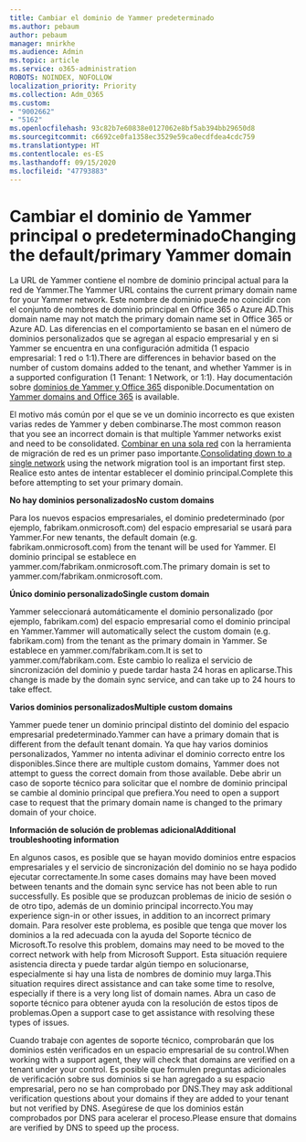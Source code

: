 ```yaml
---
title: Cambiar el dominio de Yammer predeterminado
ms.author: pebaum
author: pebaum
manager: mnirkhe
ms.audience: Admin
ms.topic: article
ms.service: o365-administration
ROBOTS: NOINDEX, NOFOLLOW
localization_priority: Priority
ms.collection: Adm_O365
ms.custom:
- "9002662"
- "5162"
ms.openlocfilehash: 93c82b7e60838e0127062e8bf5ab394bb29650d8
ms.sourcegitcommit: c6692ce0fa1358ec3529e59ca0ecdfdea4cdc759
ms.translationtype: HT
ms.contentlocale: es-ES
ms.lasthandoff: 09/15/2020
ms.locfileid: "47793883"
---
```

# <a name="changing-the-defaultprimary-yammer-domain"></a><span data-ttu-id="aff1e-102">Cambiar el dominio de Yammer principal o predeterminado</span><span class="sxs-lookup"><span data-stu-id="aff1e-102">Changing the default/primary Yammer domain</span></span>

<span data-ttu-id="aff1e-103">La URL de Yammer contiene el nombre de dominio principal actual para la red de Yammer.</span><span class="sxs-lookup"><span data-stu-id="aff1e-103">The Yammer URL contains the current primary domain name for your Yammer network.</span></span> <span data-ttu-id="aff1e-104">Este nombre de dominio puede no coincidir con el conjunto de nombres de dominio principal en Office 365 o Azure AD.</span><span class="sxs-lookup"><span data-stu-id="aff1e-104">This domain name may not match the primary domain name set in Office 365 or Azure AD.</span></span> <span data-ttu-id="aff1e-105">Las diferencias en el comportamiento se basan en el número de dominios personalizados que se agregan al espacio empresarial y en si Yammer se encuentra en una configuración admitida (1 espacio empresarial: 1 red o 1:1).</span><span class="sxs-lookup"><span data-stu-id="aff1e-105">There are differences in behavior based on the number of custom domains added to the tenant, and whether Yammer is in a supported configuration (1 Tenant: 1 Network, or 1:1).</span></span> <span data-ttu-id="aff1e-106">Hay documentación sobre [dominios de Yammer y Office 365](https://docs.microsoft.com/yammer/configure-your-yammer-network/manage-yammer-domains) disponible.</span><span class="sxs-lookup"><span data-stu-id="aff1e-106">Documentation on [Yammer domains and Office 365](https://docs.microsoft.com/yammer/configure-your-yammer-network/manage-yammer-domains) is available.</span></span>

<span data-ttu-id="aff1e-107">El motivo más común por el que se ve un dominio incorrecto es que existen varias redes de Yammer y deben combinarse.</span><span class="sxs-lookup"><span data-stu-id="aff1e-107">The most common reason that you see an incorrect domain is that multiple Yammer networks exist and need to be consolidated.</span></span> <span data-ttu-id="aff1e-108">[Combinar en una sola red](https://docs.microsoft.com/yammer/configure-your-yammer-network/consolidate-multiple-yammer-networks) con la herramienta de migración de red es un primer paso importante.</span><span class="sxs-lookup"><span data-stu-id="aff1e-108">[Consolidating down to a single network](https://docs.microsoft.com/yammer/configure-your-yammer-network/consolidate-multiple-yammer-networks) using the network migration tool is an important first step.</span></span> <span data-ttu-id="aff1e-109">Realice esto antes de intentar establecer el dominio principal.</span><span class="sxs-lookup"><span data-stu-id="aff1e-109">Complete this before attempting to set your primary domain.</span></span>

<span data-ttu-id="aff1e-110">**No hay dominios personalizados**</span><span class="sxs-lookup"><span data-stu-id="aff1e-110">**No custom domains**</span></span>

<span data-ttu-id="aff1e-111">Para los nuevos espacios empresariales, el dominio predeterminado (por ejemplo, fabrikam.onmicrosoft.com) del espacio empresarial se usará para Yammer.</span><span class="sxs-lookup"><span data-stu-id="aff1e-111">For new tenants, the default domain (e.g. fabrikam.onmicrosoft.com) from the tenant will be used for Yammer.</span></span> <span data-ttu-id="aff1e-112">El dominio principal se establece en yammer.com/fabrikam.onmicrosoft.com.</span><span class="sxs-lookup"><span data-stu-id="aff1e-112">The primary domain is set to yammer.com/fabrikam.onmicrosoft.com.</span></span>

<span data-ttu-id="aff1e-113">**Único dominio personalizado**</span><span class="sxs-lookup"><span data-stu-id="aff1e-113">**Single custom domain**</span></span>

<span data-ttu-id="aff1e-114">Yammer seleccionará automáticamente el dominio personalizado (por ejemplo, fabrikam.com) del espacio empresarial como el dominio principal en Yammer.</span><span class="sxs-lookup"><span data-stu-id="aff1e-114">Yammer will automatically select the custom domain (e.g. fabrikam.com) from the tenant as the primary domain in Yammer.</span></span> <span data-ttu-id="aff1e-115">Se establece en yammer.com/fabrikam.com.</span><span class="sxs-lookup"><span data-stu-id="aff1e-115">It is set to yammer.com/fabrikam.com.</span></span> <span data-ttu-id="aff1e-116">Este cambio lo realiza el servicio de sincronización del dominio y puede tardar hasta 24 horas en aplicarse.</span><span class="sxs-lookup"><span data-stu-id="aff1e-116">This change is made by the domain sync service, and can take up to 24 hours to take effect.</span></span>

<span data-ttu-id="aff1e-117">**Varios dominios personalizados**</span><span class="sxs-lookup"><span data-stu-id="aff1e-117">**Multiple custom domains**</span></span>

<span data-ttu-id="aff1e-118">Yammer puede tener un dominio principal distinto del dominio del espacio empresarial predeterminado.</span><span class="sxs-lookup"><span data-stu-id="aff1e-118">Yammer can have a primary domain that is different from the default tenant domain.</span></span> <span data-ttu-id="aff1e-119">Ya que hay varios dominios personalizados, Yammer no intenta adivinar el dominio correcto entre los disponibles.</span><span class="sxs-lookup"><span data-stu-id="aff1e-119">Since there are multiple custom domains, Yammer does not attempt to guess the correct domain from those available.</span></span> <span data-ttu-id="aff1e-120">Debe abrir un caso de soporte técnico para solicitar que el nombre de dominio principal se cambie al dominio principal que prefiera.</span><span class="sxs-lookup"><span data-stu-id="aff1e-120">You need to open a support case to request that the primary domain name is changed to the primary domain of your choice.</span></span>

<span data-ttu-id="aff1e-121">**Información de solución de problemas adicional**</span><span class="sxs-lookup"><span data-stu-id="aff1e-121">**Additional troubleshooting information**</span></span>

<span data-ttu-id="aff1e-122">En algunos casos, es posible que se hayan movido dominios entre espacios empresariales y el servicio de sincronización del dominio no se haya podido ejecutar correctamente.</span><span class="sxs-lookup"><span data-stu-id="aff1e-122">In some cases domains may have been moved between tenants and the domain sync service has not been able to run successfully.</span></span> <span data-ttu-id="aff1e-123">Es posible que se produzcan problemas de inicio de sesión o de otro tipo, además de un dominio principal incorrecto.</span><span class="sxs-lookup"><span data-stu-id="aff1e-123">You may experience sign-in or other issues, in addition to an incorrect primary domain.</span></span> <span data-ttu-id="aff1e-124">Para resolver este problema, es posible que tenga que mover los dominios a la red adecuada con la ayuda del Soporte técnico de Microsoft.</span><span class="sxs-lookup"><span data-stu-id="aff1e-124">To resolve this problem, domains may need to be moved to the correct network with help from Microsoft Support.</span></span> <span data-ttu-id="aff1e-125">Esta situación requiere asistencia directa y puede tardar algún tiempo en solucionarse, especialmente si hay una lista de nombres de dominio muy larga.</span><span class="sxs-lookup"><span data-stu-id="aff1e-125">This situation requires direct assistance and can take some time to resolve, especially if there is a very long list of domain names.</span></span> <span data-ttu-id="aff1e-126">Abra un caso de soporte técnico para obtener ayuda con la resolución de estos tipos de problemas.</span><span class="sxs-lookup"><span data-stu-id="aff1e-126">Open a support case to get assistance with resolving these types of issues.</span></span>

<span data-ttu-id="aff1e-127">Cuando trabaje con agentes de soporte técnico, comprobarán que los dominios estén verificados en un espacio empresarial de su control.</span><span class="sxs-lookup"><span data-stu-id="aff1e-127">When working with a support agent, they will check that domains are verified on a tenant under your control.</span></span> <span data-ttu-id="aff1e-128">Es posible que formulen preguntas adicionales de verificación sobre sus dominios si se han agregado a su espacio empresarial, pero no se han comprobado por DNS.</span><span class="sxs-lookup"><span data-stu-id="aff1e-128">They may ask additional verification questions about your domains if they are added to your tenant but not verified by DNS.</span></span> <span data-ttu-id="aff1e-129">Asegúrese de que los dominios están comprobados por DNS para acelerar el proceso.</span><span class="sxs-lookup"><span data-stu-id="aff1e-129">Please ensure that domains are verified by DNS to speed up the process.</span></span>
